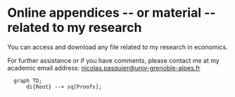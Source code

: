 # Online appendices -- or material -- related to my research


You can access and download any file related to my research in economics. 

For further assistance or if you have comments, please contact me at my academic email address: nicolas.pasquier@univ-grenoble-alpes.fr


```mermaid
  graph TD;
      di{Root} --> sq[Proofs];
```
